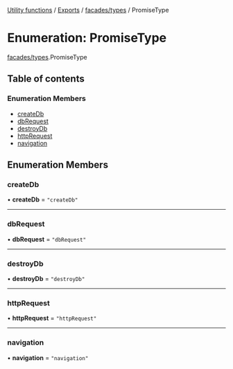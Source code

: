 [Utility functions](../index.md) / [Exports](../modules.md) / [facades/types](../modules/facades_types.md) / PromiseType

# Enumeration: PromiseType

[facades/types](../modules/facades_types.md).PromiseType

## Table of contents

### Enumeration Members

- [createDb](facades_types.PromiseType.md#createdb)
- [dbRequest](facades_types.PromiseType.md#dbrequest)
- [destroyDb](facades_types.PromiseType.md#destroydb)
- [httpRequest](facades_types.PromiseType.md#httprequest)
- [navigation](facades_types.PromiseType.md#navigation)

## Enumeration Members

### createDb

• **createDb** = ``"createDb"``

___

### dbRequest

• **dbRequest** = ``"dbRequest"``

___

### destroyDb

• **destroyDb** = ``"destroyDb"``

___

### httpRequest

• **httpRequest** = ``"httpRequest"``

___

### navigation

• **navigation** = ``"navigation"``
